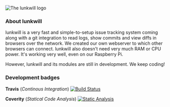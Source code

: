![The lunkwill logo](https://raw.github.com/0pq76r/lunkwill/master/www/logo.png)

### About lunkwill
lunkwill is a very fast and simple-to-setup issue tracking system coming along with a git integration to
read logs, show commits and view diffs in browsers over the network. We created our own webserver to which
other browsers can connect. lunkwill also doesn't need very much RAM or CPU power. It's working very well,
even on our Raspberry Pi.

However, lunkwill and its
modules are still in development. We keep coding!

### Development badges
**Travis** (*Continous Integration*)    [![Build Status](https://travis-ci.org/0pq76r/lunkwill.png)](https://travis-ci.org/0pq76r/lunkwill)

**Coverity** (*Statical Code Analysis*) [![Static Analysis](https://scan.coverity.com/projects/1118/badge.svg)](https://scan.coverity.com/projects/1118/)
